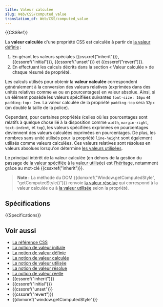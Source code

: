 ```yaml
---
title: Valeur calculée
slug: Web/CSS/computed_value
translation_of: Web/CSS/computed_value
---
```


{{CSSRef}}

La **valeur calculée** d'une propriété CSS est calculée à partir de [la valeur définie](/fr/docs/Web/CSS/Valeur_spécifiée) :

1. En gérant les valeurs spéciales {{cssxref("inherit")}}, {{cssxref("initial")}}, {{cssxref("unset")}} et {{cssxref("revert")}}.
2. En effectuant les calculs décrits dans la section « Valeur calculée » de chaque résumé de propriété.

Les calculs utilisés pour obtenir la **valeur calculée** correspondent généralement à la conversion des valeurs relatives (exprimées dans des unités relatives comme `em` ou en pourcentages) en valeur absolue. Ainsi, si un élément possède les valeurs spécifiées suivantes `font-size: 16px` et `padding-top: 2em`. La valeur calculée de la propriété `padding-top` sera `32px` (on double la taille de la police).

Cependant, pour certaines propriétés (celles où les pourcentages sont relatifs à quelque chose lié à la disposition comme `width`, `margin-right`, `text-indent`, et `top`), les valeurs spécifiées exprimées en pourcentages deviennent des valeurs calculées exprimées en pourcentages. De plus, les nombres sans unité utilisés pour la propriété `line-height` sont également utilisés comme valeurs calculées. Ces valeurs relatives sont résolues en valeurs absolues lorsqu'on détermine [les valeurs utilisées](/fr/docs/Web/CSS/Valeur_utilisée).

Le principal intérêt de la valeur calculée (en dehors de la gestion du passage de [la valeur spécifiée](/fr/docs/Web/CSS/Valeur_spécifiée) à [la valeur utilisée](/fr/docs/Web/CSS/Valeur_utilisée)) est [l'héritage](/fr/docs/Web/CSS/Héritage), notamment grâce au mot-clé {{cssxref("inherit")}}.

> **Note :** La méthode du DOM {{domxref("Window.getComputedStyle", "getComputedStyle()")}} renvoie [la valeur résolue](/fr/docs/Web/CSS/valeur_résolue) qui correspond à la valeur calculée ou à [la valeur utilisée](/fr/docs/Web/CSS/Valeur_utilisée) selon la propriété.

## Spécifications

{{Specifications}}

## Voir aussi

- [La référence CSS](/fr/docs/Web/CSS/Reference)
- [La notion de valeur initiale](/fr/docs/Web/CSS/Valeur_initiale)
- [La notion de valeur définie](/fr/docs/Web/CSS/Valeur_spécifiée)
- [La notion de valeur calculée](/fr/docs/Web/CSS/Valeur_calculée)
- [La notion de valeur utilisée](/fr/docs/Web/CSS/Valeur_utilisée)
- [La notion de valeur résolue](/fr/docs/Web/CSS/valeur_résolue)
- [La notion de valeur réelle](/fr/docs/Web/CSS/valeur_reelle)
- {{cssxref("inherit")}}
- {{cssxref("initial")}}
- {{cssxref("unset")}}
- {{cssxref("revert")}}
- {{domxref("window.getComputedStyle")}}
